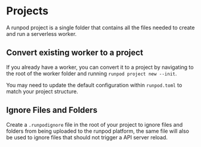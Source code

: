 # Projects

A runpod project is a single folder that contains all the files needed to create and run a serverless worker.

## Convert existing worker to a project

If you already have a worker, you can convert it to a project by navigating to the root of the worker folder and running `runpod project new --init`.

You may need to update the default configuration within `runpod.toml` to match your project structure.

## Ignore Files and Folders

Create a `.runpodignore` file in the root of your project to ignore files and folders from being uploaded to the runpod platform, the same file will also be used to ignore files that should not trigger a API server reload.
